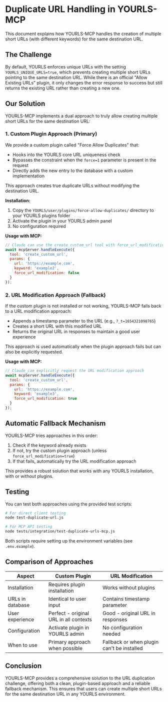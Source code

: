 # Duplicate URL Handling in YOURLS-MCP

This document explains how YOURLS-MCP handles the creation of multiple short URLs (with different keywords) for the same destination URL.

## The Challenge

By default, YOURLS enforces unique URLs with the setting `YOURLS_UNIQUE_URLS=true`, which prevents creating multiple short URLs pointing to the same destination URL. While there is an official "Allow Existing URLs" plugin, it only changes the error response to success but still returns the existing URL rather than creating a new one.

## Our Solution

YOURLS-MCP implements a dual approach to truly allow creating multiple short URLs for the same destination URL:

### 1. Custom Plugin Approach (Primary)

We provide a custom plugin called "Force Allow Duplicates" that:

- Hooks into the YOURLS core URL uniqueness check
- Bypasses the constraint when the `force=1` parameter is present in the request
- Directly adds the new entry to the database with a custom implementation

This approach creates true duplicate URLs without modifying the destination URL.

**Installation:**
1. Copy the `YOURLS/user/plugins/force-allow-duplicates/` directory to your YOURLS plugins folder
2. Activate the plugin in your YOURLS admin panel
3. No configuration required

**Usage with MCP:**
```javascript
// Claude can use the create_custom_url tool with force_url_modification set to false
await mcpServer.handleExecute({
  tool: 'create_custom_url',
  params: {
    url: 'https://example.com',
    keyword: 'example2',
    force_url_modification: false
  }
});
```

### 2. URL Modification Approach (Fallback)

If the custom plugin is not installed or not working, YOURLS-MCP falls back to a URL modification approach:

- Appends a timestamp parameter to the URL (e.g., `?_t=1654321098765`)
- Creates a short URL with this modified URL
- Returns the original URL in responses to maintain a good user experience

This approach is used automatically when the plugin approach fails but can also be explicitly requested.

**Usage with MCP:**
```javascript
// Claude can explicitly request the URL modification approach
await mcpServer.handleExecute({
  tool: 'create_custom_url',
  params: {
    url: 'https://example.com',
    keyword: 'example3',
    force_url_modification: true
  }
});
```

## Automatic Fallback Mechanism

YOURLS-MCP tries approaches in this order:

1. Check if the keyword already exists
2. If not, try the custom plugin approach (unless `force_url_modification=true`)
3. If that fails, automatically try the URL modification approach

This provides a robust solution that works with any YOURLS installation, with or without plugins.

## Testing

You can test both approaches using the provided test scripts:

```bash
# For direct client testing
node test-duplicate-url.js

# For MCP API testing
node tests/integration/test-duplicate-urls-mcp.js
```

Both scripts require setting up the environment variables (see `.env.example`).

## Comparison of Approaches

| Aspect | Custom Plugin | URL Modification |
|--------|--------------|------------------|
| Installation | Requires plugin installation | Works without plugins |
| URLs in database | Identical to user input | Contains timestamp parameter |
| User experience | Perfect - original URL in all contexts | Good - original URL in responses |
| Configuration | Activate plugin in YOURLS admin | No configuration needed |
| When to use | Primary approach when possible | Fallback or when plugin can't be installed |

## Conclusion

YOURLS-MCP provides a comprehensive solution to the URL duplication challenge, offering both a clean, plugin-based approach and a reliable fallback mechanism. This ensures that users can create multiple short URLs for the same destination URL in any YOURLS environment.
